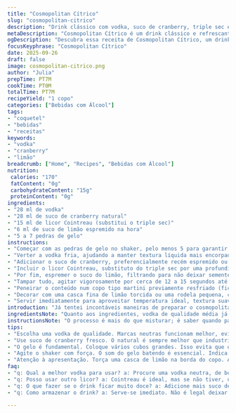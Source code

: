 ```yaml
---
title: "Cosmopolitan Cítrico"
slug: "cosmopolitan-citrico"
description: "Drink clássico com vodka, suco de cranberry, triple sec e um toque de limão. Versão adaptada com pequenas variações para realçar aromas e facilitar preparo. Gelos na dosagem certa e escolher o copo adequado faz toda diferença. Fácil de fazer em qualquer bar improvisado, atenção ao equilíbrio entre os sabores evita que fique enjoativo ou sem graça."
metaDescription: "Cosmopolitan Cítrico é um drink clássico e refrescante, com vodka, suco de cranberry e limão. Experimente essa versão fácil e deliciosa."
ogDescription: "Descubra essa receita de Cosmopolitan Cítrico, um drink refrescante feito com vodka e suco de cranberry, ótimo para qualquer ocasião."
focusKeyphrase: "Cosmopolitan Cítrico"
date: 2025-09-26
draft: false
image: cosmopolitan-citrico.png
author: "Julia"
prepTime: PT7M
cookTime: PT0M
totalTime: PT7M
recipeYield: "1 copo"
categories: ["Bebidas com Álcool"]
tags:
- "coquetel"
- "bebidas"
- "receitas"
keywords:
- "vodka"
- "cranberry"
- "limão"
breadcrumb: ["Home", "Recipes", "Bebidas com Álcool"]
nutrition: 
 calories: "170"
 fatContent: "0g"
 carbohydrateContent: "15g"
 proteinContent: "0g"
ingredients:
- "28 ml de vodka"
- "28 ml de suco de cranberry natural"
- "15 ml de licor Cointreau (substitui o triple sec)"
- "6 ml de suco de limão espremido na hora"
- "5 a 7 pedras de gelo"
instructions:
- "Começar com as pedras de gelo no shaker, pelo menos 5 para garantir resfriamento eficiente e evitar diluição rápida."
- "Verter a vodka fria, ajudando a manter textura líquida mais encorpada sem perder o frescor."
- "Adicionar o suco de cranberry, preferencialmente recém espremido ou natural engarrafado para evitar o gosto artificial."
- "Incluir o licor Cointreau, substituto do triple sec por uma profundidade mais rica e aroma mais complexo."
- "Por fim, espremer o suco do limão, filtrando para não deixar sementes e bagaços desperdiçarem."
- "Tampar tudo, agitar vigorosamente por cerca de 12 a 15 segundos até perceber o som do gelo batendo intensamente e a exteriorização de vapor no shaker."
- "Peneirar o conteúdo num copo tipo martini previamente resfriado (ficar atento para não deixar pedaços de gelo passarem)."
- "Decorar com uma casca fina de limão torcida ou uma rodela pequena, conferindo aroma atrativo no primeiro contato."
- "Servir imediatamente para aproveitar temperatura ideal, textura suave e sabores contrastantes."
introduction: "Já tentei incontáveis maneiras de preparar o cosmopolitan e, no fim, percebi que pequenos ajustes no equilíbrio das medidas faziam toda a diferença. A vodka deve ser gelada de verdade; não adianta pegar direto da geladeira se não estiver sedimentada no freezer uma parte da noite. O suco de cranberry natural trouxe um sabor mais fresco, menos enjoativo do que aquele pronto cheio de açúcar. Substituir o triple sec por Cointreau mudou o aroma, deixei mais complexo, menos doce, combinando com o limão espremido na hora para ativar uma acidez na ponta da língua. O segredo está no shaker quente de agitação que conversa com o gelo do copo martini gelado. Se exagerar no tempo ou quantidade de gelo, o drink perde o impacto. O equilíbrio é meio ciência, meio instinto, e aprendi ouvindo os sons do gelo e observando as condensações na coqueteleira."
ingredientsNote: "Quanto aos ingredientes, vodka de qualidade média já resolve. Prefiro marcas mais neutras, porque senti que vodkas com aromas marcantes atrapalham o conjunto. Usar suco de cranberry natural é essencial para cortar o sabor artificial e o excesso de açúcar. Se não encontrar Cointreau, pode usar triple sec, mas de boa qualidade, senão o drink fica doce demais. O limão deve ser fresco e espremido na hora, nada de suco industrializado que destrói a acidez viva. Sobre o gelo, melhor colocar logo vários cubos grandes, evita derreter rápido. Também experimentei adicionar uma pitada de sal marinho ao shaker, dá uma leve potência aos aromas, mas é opcional. Lembre-se que a qualidade dos ingredientes imprime diretamente no resultado."
instructionsNote: "O processo é mais do que misturar; é saber quando parar. Comece colocando pelo menos cinco cubos de gelo no shaker, isso vai garantir a textura gelada do drink, sem diluir rápido demais. Coloque a vodka gelada, depois os ingredientes líquidos, terminando com o limão espremido por último para preservar o frescor. Agite bem, com força e ritmo - você vai escutar o barulho do gelo dentro do metal e ver a condensação começando. Pare quando a coqueteleira estiver fria e úmida fora, sinal de que o líquido está na temperatura perfeita. Ao filtrar para o copo martini frio, cuidado para não deixar pedaços de gelo passarem; isso compromete o equilíbrio final. Uma torção de limão na borda do copo finaliza com toque aromático. Servir rápido para aproveitar o contraste entre cítrico, doce e álcool."
tips:
- "Escolha uma vodka de qualidade. Marcas neutras funcionam melhor, evite as marcantes. O gosto fica mais equilibrado."
- "Use suco de cranberry fresco. O natural é sempre melhor que industrializado. Menos açúcar, mais frescor no drink."
- "O gelo é fundamental. Coloque vários cubos grandes. Isso evita que o drink derreta rápido e perca a textura."
- "Agite o shaker com força. O som do gelo batendo é essencial. Indica que está na temperatura certa."
- "Atenção à apresentação. Torça uma casca de limão na borda do copo. Aroma imediato. Termina o drink bem."
faq:
- "q: Qual a melhor vodka para usar? a: Procure uma vodka neutra, de boa qualidade. Marcas baratas podem interferir no sabor."
- "q: Posso usar outro licor? a: Cointreau é ideal, mas se não tiver, um triple sec de boa qualidade é possível. Cuidado com o doce."
- "q: O que fazer se o drink ficar muito doce? a: Adicione mais suco de limão. O azedo vai equilibrar o excesso de açúcar."
- "q: Como armazenar o drink? a: Serve-se imediato. Não é legal deixar guardado. Tem que ser fresco."

---
```


